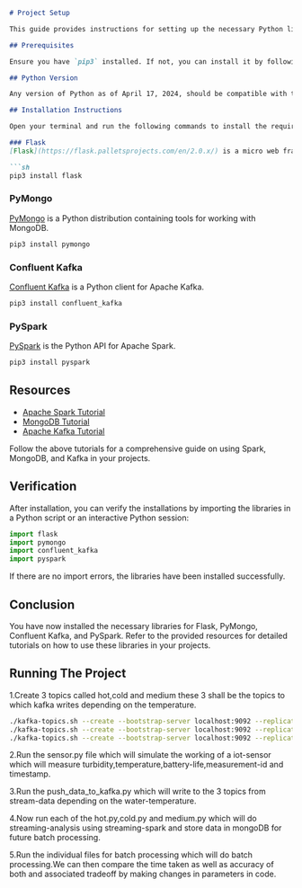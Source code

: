```markdown
# Project Setup

This guide provides instructions for setting up the necessary Python libraries for this project, including Flask, PyMongo, Confluent Kafka, and PySpark.

## Prerequisites

Ensure you have `pip3` installed. If not, you can install it by following the instructions [here](https://pip.pypa.io/en/stable/installation/).

## Python Version

Any version of Python as of April 17, 2024, should be compatible with these installations.

## Installation Instructions

Open your terminal and run the following commands to install the required libraries:

### Flask
[Flask](https://flask.palletsprojects.com/en/2.0.x/) is a micro web framework written in Python.

```sh
pip3 install flask
```

### PyMongo
[PyMongo](https://pymongo.readthedocs.io/en/stable/) is a Python distribution containing tools for working with MongoDB.

```sh
pip3 install pymongo
```

### Confluent Kafka
[Confluent Kafka](https://docs.confluent.io/platform/current/clients/confluent-kafka-python/html/index.html) is a Python client for Apache Kafka.

```sh
pip3 install confluent_kafka
```

### PySpark
[PySpark](https://spark.apache.org/docs/latest/api/python/getting_started/index.html) is the Python API for Apache Spark.

```sh
pip3 install pyspark
```

## Resources

- [Apache Spark Tutorial](https://www.youtube.com/watch?v=ei_d4v9c2iA&t=308s)
- [MongoDB Tutorial](https://www.youtube.com/watch?v=ZiQPyD82ojk&t=150s)
- [Apache Kafka Tutorial](https://www.youtube.com/watch?v=Pty5BWJUwMU&t=409s)

Follow the above tutorials for a comprehensive guide on using Spark, MongoDB, and Kafka in your projects.

## Verification

After installation, you can verify the installations by importing the libraries in a Python script or an interactive Python session:

```python
import flask
import pymongo
import confluent_kafka
import pyspark
```

If there are no import errors, the libraries have been installed successfully.

## Conclusion

You have now installed the necessary libraries for Flask, PyMongo, Confluent Kafka, and PySpark. Refer to the provided resources for detailed tutorials on how to use these libraries in your projects.

## Running The Project
1.Create 3 topics called hot,cold and medium these 3 shall be the topics to which kafka writes depending on the temperature.
```.sh
./kafka-topics.sh --create --bootstrap-server localhost:9092 --replication-factor 1 --partitions 1 --topic cold
./kafka-topics.sh --create --bootstrap-server localhost:9092 --replication-factor 1 --partitions 1 --topic hot
./kafka-topics.sh --create --bootstrap-server localhost:9092 --replication-factor 1 --partitions 1 --topic medium
```

2.Run the sensor.py file which will simulate the working of a iot-sensor which will measure turbidity,temperature,battery-life,measurement-id and timestamp.

3.Run the push_data_to_kafka.py which will write to the 3 topics from stream-data depending on the water-temperature.

4.Now run each of the hot.py,cold.py and medium.py which will do streaming-analysis using streaming-spark and store data in mongoDB for future batch processing.

5.Run the individual files for batch processing which will do batch processing.We can then compare the time taken as well as accuracy of both and associated tradeoff by making changes in parameters in code.
